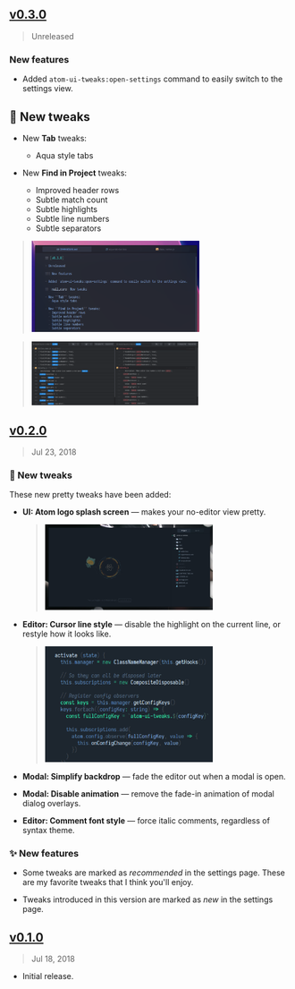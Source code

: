 ## [v0.3.0]

> Unreleased

### New features

- Added `atom-ui-tweaks:open-settings` command to easily switch to the settings view.

## :nail_care: New tweaks

- New **Tab** tweaks:
  - Aqua style tabs

- New **Find in Project** tweaks:
  - Improved header rows
  - Subtle match count
  - Subtle highlights
  - Subtle line numbers
  - Subtle separators

> <img src='docs/aqua-tab-bar.png' width='300'>

> <img src='docs/find-in-project-before.png' height='114'><img src='docs/find-in-project-after.png' height='114'>

[v0.3.0]: https://github.com/rstacruz/atom-ui-tweaks/compare/v0.2.0...v0.3.0

## [v0.2.0]

> Jul 23, 2018

### :nail_care: New tweaks

These new pretty tweaks have been added:

- **UI: Atom logo splash screen** &mdash; makes your no-editor view pretty.

  > <img src='docs/splash-screen.png' width='300'>

- **Editor: Cursor line style** &mdash; disable the highlight on the current line, or restyle how it looks like.

  > <img src='docs/cursor-line-brighten.gif' width='300'>

- **Modal: Simplify backdrop** &mdash; fade the editor out when a modal is open.

- **Modal: Disable animation** &mdash; remove the fade-in animation of modal dialog overlays.

- **Editor: Comment font style** &mdash; force italic comments, regardless of syntax theme.

### :sparkles: New features

- Some tweaks are marked as _recommended_ in the settings page. These are my favorite tweaks that I think you'll enjoy.

- Tweaks introduced in this version are marked as _new_ in the settings page.

[v0.2.0]: https://github.com/rstacruz/atom-ui-tweaks/compare/v0.1.0...v0.2.0

## [v0.1.0]

> Jul 18, 2018

- Initial release.

[v0.1.0]: https://github.com/rstacruz/atom-ui-tweaks/tree/v0.1.0
